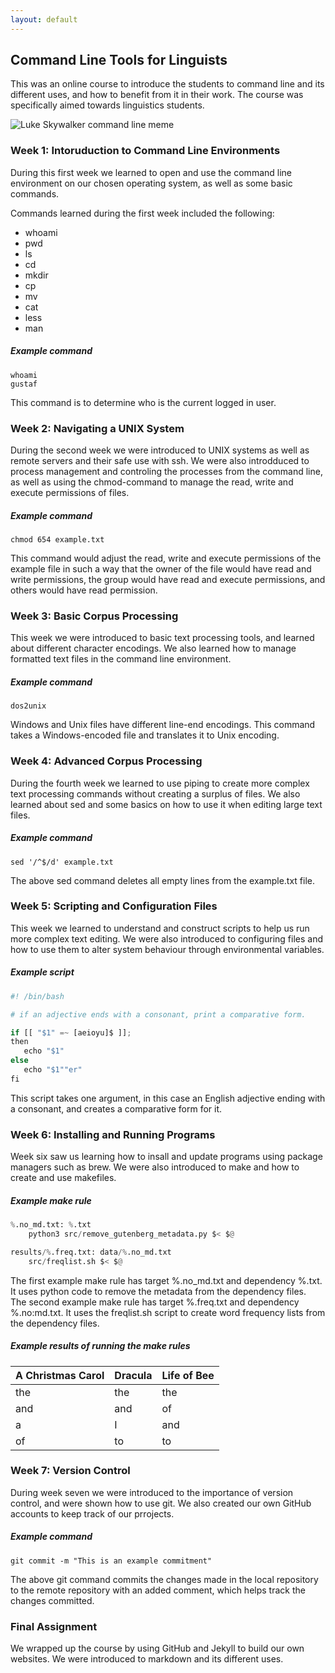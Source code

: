 ```yaml
---
layout: default
---
```


## Command Line Tools for Linguists

This was an online course to introduce the students to command line and its different uses, and how to benefit from it in their work. The course was specifically aimed towards linguistics students.

![Luke Skywalker command line meme](https://blogger.googleusercontent.com/img/b/R29vZ2xl/AVvXsEikGeMQVbPLFoYNr8brw5JZSLmlQgYRHmm-Tr89x4pgVeMMFpx-5hqUDQPxldmlk72AZCfT49smhq5cZDZNUn-jK1CJTzISMoxby2USLD2Z_6WoaYcuofe-EZDUqql9bG9d3RGqTjVjzIg/s1600/download.jpg) 

### Week 1: Intoruduction to Command Line Environments

During this first week we learned to open and use the command line environment on our chosen operating system, as well as some basic commands.

Commands learned during the first week included the following:
 * whoami
 * pwd
 * ls
 * cd
 * mkdir
 * cp
 * mv
 * cat
 * less
 * man

##### Example command

 ````
whoami
gustaf
````

This command is to determine who is the current logged in user.

### Week 2: Navigating a UNIX System

During the second week we were introduced to UNIX systems as well as remote servers and their safe use with ssh. We were also introdduced to process management and controling the processes from the command line, as well as using the chmod-command to manage the read, write and execute permissions of files.

##### Example command

```
chmod 654 example.txt
````

This command would adjust the read, write and execute permissions of the example file in such a way that the owner of the file would have read and write permissions, the group would have read and execute permissions, and others would have read permission.

### Week 3: Basic Corpus Processing

This week we were introduced to basic text processing tools, and learned about different character encodings. We also learned how to manage formatted text files in the command line environment.

##### Example command

```
dos2unix
```

Windows and Unix files have different line-end encodings. This command takes a Windows-encoded file and translates it to Unix encoding.

### Week 4: Advanced Corpus Processing

During the fourth week we learned to use piping to create more complex text processing commands without creating a surplus of files. We also learned about sed and some basics on how to use it when editing large text files.

##### Example command

```
sed '/^$/d' example.txt
```

The above sed command deletes all empty lines from the example.txt file.

### Week 5: Scripting and Configuration Files

This week we learned to understand and construct scripts to help us run more complex text editing. We were also introduced to configuring files and how to use them to alter system behaviour through environmental variables.

##### Example script

```python
#! /bin/bash

# if an adjective ends with a consonant, print a comparative form.

if [[ "$1" =~ [aeioyu]$ ]];
then
   echo "$1"
else
   echo "$1""er"
fi
```

This script takes one argument, in this case an English adjective ending with a consonant, and creates a comparative form for it.

### Week 6: Installing and Running Programs

Week six saw us learning how to insall and update programs using package managers such as brew. We were also introduced to make and how to create and use makefiles.

##### Example make rule

```python
%.no_md.txt: %.txt
	python3 src/remove_gutenberg_metadata.py $< $@

results/%.freq.txt: data/%.no_md.txt 
	src/freqlist.sh $< $@
```

The first example make rule has target %.no_md.txt and dependency %.txt. It uses python code to remove the metadata from the dependency files.  
The second example make rule has target %.freq.txt and dependency %.no:md.txt. It uses the freqlist.sh script to create word frequency lists from the dependency files. 

##### Example results of running the make rules

A Christmas Carol | Dracula | Life of Bee
--- | --- | ---
the | the | the
and | and | of
a | I | and
of | to | to

### Week 7: Version Control

During week seven we were introduced to the importance of version control, and were shown how to use git. We also created our own GitHub accounts to keep track of our prrojects.

##### Example command

```
git commit -m "This is an example commitment"
```

The above git command commits the changes made in the local repository to the remote repository with an added comment, which helps track the changes committed.

### Final Assignment

We wrapped up the course by using GitHub and Jekyll to build our own websites. We were introduced to markdown and its different uses.
